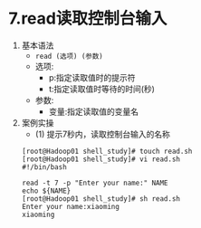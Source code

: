 # 7.read读取控制台输入
1. 基本语法
   - `read (选项) (参数)`
   - 选项:
     - p:指定读取值时的提示符
     - t:指定读取值时等待的时间(秒)
   - 参数:
     - 变量:指定读取值的变量名
2. 案例实操
   - (1) 提示7秒内，读取控制台输入的名称
   ```
   [root@Hadoop01 shell_study]# touch read.sh
   [root@Hadoop01 shell_study]# vi read.sh
   #!/bin/bash
   
   read -t 7 -p "Enter your name:" NAME
   echo ${NAME}
   [root@Hadoop01 shell_study]# sh read.sh 
   Enter your name:xiaoming
   xiaoming
   ```